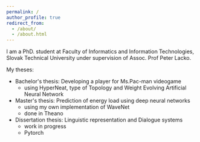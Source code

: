 ```yaml
---
permalink: /
author_profile: true
redirect_from: 
  - /about/
  - /about.html
---
```


I am a PhD. student at Faculty of Informatics and Information Technologies, Slovak Technical University under supervision of Assoc. Prof Peter Lacko. 

My theses:
* Bachelor's thesis: Developing a player for Ms.Pac-man videogame
	* using HyperNeat, type of Topology and Weight Evolving Artificial Neural Network
* Master's thesis: Prediction of energy load using deep neural networks
	* using my own implementation of WaveNet
	* done in Theano
* Dissertation thesis: Linguistic representation and Dialogue systems 
	* work in progress
	* Pytorch
